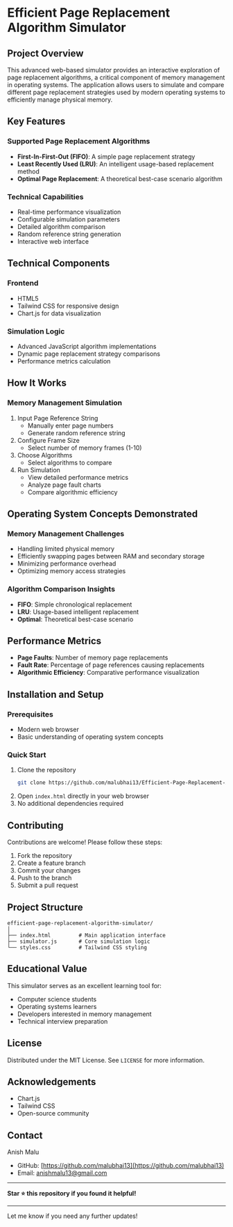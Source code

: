 # Efficient Page Replacement Algorithm Simulator

## Project Overview

This advanced web-based simulator provides an interactive exploration of page replacement algorithms, a critical component of memory management in operating systems. The application allows users to simulate and compare different page replacement strategies used by modern operating systems to efficiently manage physical memory.

## Key Features

### Supported Page Replacement Algorithms
- **First-In-First-Out (FIFO)**: A simple page replacement strategy
- **Least Recently Used (LRU)**: An intelligent usage-based replacement method
- **Optimal Page Replacement**: A theoretical best-case scenario algorithm

### Technical Capabilities
-  Real-time performance visualization
-  Configurable simulation parameters
-  Detailed algorithm comparison
-  Random reference string generation
-  Interactive web interface

## Technical Components

### Frontend
- HTML5
- Tailwind CSS for responsive design
- Chart.js for data visualization

### Simulation Logic
- Advanced JavaScript algorithm implementations
- Dynamic page replacement strategy comparisons
- Performance metrics calculation

## How It Works

### Memory Management Simulation
1. Input Page Reference String
   - Manually enter page numbers
   - Generate random reference string
2. Configure Frame Size
   - Select number of memory frames (1-10)
3. Choose Algorithms
   - Select algorithms to compare
4. Run Simulation
   - View detailed performance metrics
   - Analyze page fault charts
   - Compare algorithmic efficiency

## Operating System Concepts Demonstrated

### Memory Management Challenges
- Handling limited physical memory
- Efficiently swapping pages between RAM and secondary storage
- Minimizing performance overhead
- Optimizing memory access strategies

### Algorithm Comparison Insights
- **FIFO**: Simple chronological replacement
- **LRU**: Usage-based intelligent replacement
- **Optimal**: Theoretical best-case scenario

## Performance Metrics

- **Page Faults**: Number of memory page replacements
- **Fault Rate**: Percentage of page references causing replacements
- **Algorithmic Efficiency**: Comparative performance visualization

## Installation and Setup

### Prerequisites
- Modern web browser
- Basic understanding of operating system concepts

### Quick Start
1. Clone the repository
   ```bash
   git clone https://github.com/malubhai13/Efficient-Page-Replacement-Algorithm-Simulator.git
   ```
2. Open `index.html` directly in your web browser
3. No additional dependencies required

## Contributing

Contributions are welcome! Please follow these steps:
1. Fork the repository
2. Create a feature branch
3. Commit your changes
4. Push to the branch
5. Submit a pull request

## Project Structure
```
efficient-page-replacement-algorithm-simulator/
│
├── index.html         # Main application interface
├── simulator.js       # Core simulation logic
└── styles.css         # Tailwind CSS styling
```

## Educational Value

This simulator serves as an excellent learning tool for:
- Computer science students
- Operating systems learners
- Developers interested in memory management
- Technical interview preparation

## License

Distributed under the MIT License. See `LICENSE` for more information.

## Acknowledgements
- Chart.js
- Tailwind CSS
- Open-source community

## Contact

Anish Malu  
- GitHub: [https://github.com/malubhai13](https://github.com/malubhai13)  
- Email: anishmalu13@gmail.com

---

**Star ⭐ this repository if you found it helpful!**

---

Let me know if you need any further updates!
